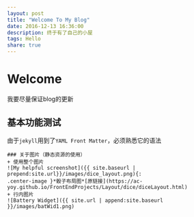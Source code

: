 ```yaml
---
layout: post
title: "Welcome To My Blog"
date: 2016-12-13 16:36:00
description: 终于有了自己的小屋
tags: Hello
share: true
---
```


# Welcome
我要尽量保证blog的更新

## 基本功能测试
由于`jekyll`用到了`YAML Front Matter`，必须熟悉它的语法

```
### 关于图片（静态资源的使用）
+ 使用整个图片
![My helpful screenshot]({{ site.baseurl | prepend:site.url}}/images/dice_layout.png){:
.center-image }*骰子布局图*[原链接](https://ac-yoy.github.io/FrontEndProjects/Layout/dice/diceLayout.html)
+ 行内图片
![Battery Widget]({{ site.url | append:site.baseurl }}/images/batWid1.png)
